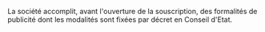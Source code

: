   
 La société accomplit, avant l'ouverture de la souscription, des formalités de publicité dont les modalités sont fixées par décret en Conseil d'Etat.  

  
